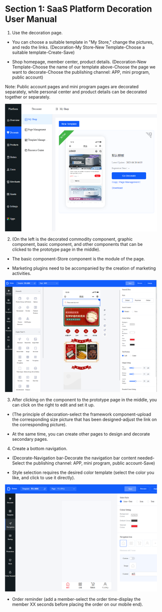 # Section 1: SaaS Platform Decoration User Manual

1. Use the decoration page.

- You can choose a suitable template in "My Store," change the pictures, and redo the links. (Decoration-My Store-New Template-Choose a suitable template-Create-Save)

- Shop homepage, member center, product details. (Decoration-New Template-Choose the name of our template above-Choose the page we want to decorate-Choose the publishing channel: APP, mini program, public account)

Note: Public account pages and mini program pages are decorated separately, while personal center and product details can be decorated together or separately.

![Decoration page navigation](./figures/3-1.png)

2. (On the left is the decorated commodity component, graphic component, basic component, and other components that can be clicked to the prototype page in the middle).

- The basic component-Store component is the module of the page.

- Marketing plugins need to be accompanied by the creation of marketing activities.

![Decoration editiong page components](./figures/3-2.png)

3. After clicking on the component to the prototype page in the middle, you can click on the right to edit and set it up.

- (The principle of decoration-select the framework component-upload the corresponding size picture that has been designed-adjust the link on the corresponding picture).

- At the same time, you can create other pages to design and decorate secondary pages.

4. Create a bottom navigation.

- (Decorate-Navigation bar-Decorate the navigation bar content needed-Select the publishing channel: APP, mini program, public account-Save)

- Style selection requires the desired color template (select the color you like, and click to use it directly).

![Decoration page navigation bar editing](./figures/3-3.png)

- Order reminder (add a member-select the order time-display the member XX seconds before placing the order on our mobile end).